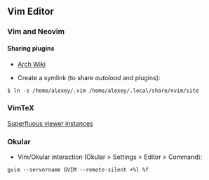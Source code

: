 ## Vim Editor
### Vim and Neovim
#### Sharing plugins

- [Arch Wiki](https://wiki.archlinux.org/index.php/Neovim)

- Create a symlink (to share *autoload* and plugins):
```
$ ln -s /home/alexey/.vim /home/alexey/.local/share/nvim/site
```

### VimTeX

[Superfluous viewer instances](https://github.com/lervag/vimtex/issues/313)

### Okular

- Vim/Okular interaction (Okular > Settings > Editor > Command):
```
gvim --servername GVIM --remote-silent +%l %f
```
